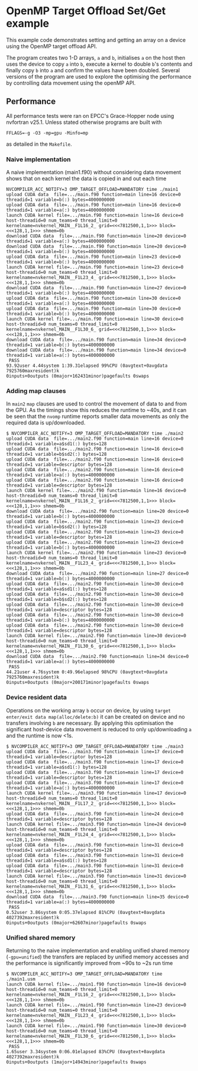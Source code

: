 # OpenMP Target Offload Set/Get example

This example code demonstrates setting and getting an array on a device using
the OpenMP target offload API.

The program creates two 1-D arrays, `a` and `b`, initialises `a` on the host
then uses the device to copy `a` into `b`, execute a kernel to double `b`'s
contents and finally copy `b` into `a` and confirm the values have been
doubled.
Several versions of the program are used to explore the optimising the
performance by controlling data movement using the openMP API.

## Performance

All performance tests were ran on EPCC's Grace-Hopper node using nvfortran v25.1.
Unless stated otherwise programs are built with
```
FFLAGS=-g -O3 -mp=gpu -Minfo=mp
```
as detailed in the `Makefile`.

### Naive implementation

A naive implementation (main1.f90) without considering data movement shows that
on each kernel the data is copied in and out each time
```
NVCOMPILER_ACC_NOTIFY=3 OMP_TARGET_OFFLOAD=MANDATORY time ./main1
upload CUDA data  file=.../main.f90 function=main line=16 device=0 threadid=1 variable=b(:) bytes=4000000000
upload CUDA data  file=.../main.f90 function=main line=16 device=0 threadid=1 variable=a(:) bytes=4000000000
launch CUDA kernel file=.../main.f90 function=main line=16 device=0 host-threadid=0 num_teams=0 thread_limit=0 kernelname=nvkernel_MAIN__F1L16_2_ grid=<<<7812500,1,1>>> block=<<<128,1,1>>> shmem=0b
download CUDA data  file=.../main.f90 function=main line=20 device=0 threadid=1 variable=a(:) bytes=4000000000
download CUDA data  file=.../main.f90 function=main line=20 device=0 threadid=1 variable=b(:) bytes=4000000000
upload CUDA data  file=.../main.f90 function=main line=23 device=0 threadid=1 variable=b(:) bytes=4000000000
launch CUDA kernel file=.../main.f90 function=main line=23 device=0 host-threadid=0 num_teams=0 thread_limit=0 kernelname=nvkernel_MAIN__F1L23_4_ grid=<<<7812500,1,1>>> block=<<<128,1,1>>> shmem=0b
download CUDA data  file=.../main.f90 function=main line=27 device=0 threadid=1 variable=b(:) bytes=4000000000
upload CUDA data  file=.../main.f90 function=main line=30 device=0 threadid=1 variable=a(:) bytes=4000000000
upload CUDA data  file=.../main.f90 function=main line=30 device=0 threadid=1 variable=b(:) bytes=4000000000
launch CUDA kernel file=.../main.f90 function=main line=30 device=0 host-threadid=0 num_teams=0 thread_limit=0 kernelname=nvkernel_MAIN__F1L30_6_ grid=<<<7812500,1,1>>> block=<<<128,1,1>>> shmem=0b
download CUDA data  file=.../main.f90 function=main line=34 device=0 threadid=1 variable=b(:) bytes=4000000000
download CUDA data  file=.../main.f90 function=main line=34 device=0 threadid=1 variable=a(:) bytes=4000000000
 PASS
93.92user 4.44system 1:39.31elapsed 99%CPU (0avgtext+0avgdata 7925760maxresident)k
0inputs+0outputs (0major+162431minor)pagefaults 0swaps
```

### Adding map clauses

In `main2` `map` clauses are used to control the movement of data to and from the GPU.
As the timings show this reduces the runtime to ~40s, and it can be seen that
the `nvomp` runtime reports smaller data movements as only the required data is
up/downloaded.
```
$ NVCOMPILER_ACC_NOTIFY=3 OMP_TARGET_OFFLOAD=MANDATORY time ./main2
upload CUDA data  file=.../main2.f90 function=main line=16 device=0 threadid=1 variable=a$sd1(:) bytes=128
upload CUDA data  file=.../main2.f90 function=main line=16 device=0 threadid=1 variable=b$sd2(:) bytes=128
upload CUDA data  file=.../main2.f90 function=main line=16 device=0 threadid=1 variable=descriptor bytes=128
upload CUDA data  file=.../main2.f90 function=main line=16 device=0 threadid=1 variable=a(:) bytes=4000000000
upload CUDA data  file=.../main2.f90 function=main line=16 device=0 threadid=1 variable=descriptor bytes=128
launch CUDA kernel file=.../main2.f90 function=main line=16 device=0 host-threadid=0 num_teams=0 thread_limit=0 kernelname=nvkernel_MAIN__F1L16_2_ grid=<<<7812500,1,1>>> block=<<<128,1,1>>> shmem=0b
download CUDA data  file=.../main2.f90 function=main line=20 device=0 threadid=1 variable=b(:) bytes=4000000000
upload CUDA data  file=.../main2.f90 function=main line=23 device=0 threadid=1 variable=b$sd2(:) bytes=128
upload CUDA data  file=.../main2.f90 function=main line=23 device=0 threadid=1 variable=descriptor bytes=128
upload CUDA data  file=.../main2.f90 function=main line=23 device=0 threadid=1 variable=b(:) bytes=4000000000
launch CUDA kernel file=.../main2.f90 function=main line=23 device=0 host-threadid=0 num_teams=0 thread_limit=0 kernelname=nvkernel_MAIN__F1L23_4_ grid=<<<7812500,1,1>>> block=<<<128,1,1>>> shmem=0b
download CUDA data  file=.../main2.f90 function=main line=27 device=0 threadid=1 variable=b(:) bytes=4000000000
upload CUDA data  file=.../main2.f90 function=main line=30 device=0 threadid=1 variable=a$sd1(:) bytes=128
upload CUDA data  file=.../main2.f90 function=main line=30 device=0 threadid=1 variable=b$sd2(:) bytes=128
upload CUDA data  file=.../main2.f90 function=main line=30 device=0 threadid=1 variable=descriptor bytes=128
upload CUDA data  file=.../main2.f90 function=main line=30 device=0 threadid=1 variable=b(:) bytes=4000000000
upload CUDA data  file=.../main2.f90 function=main line=30 device=0 threadid=1 variable=descriptor bytes=128
launch CUDA kernel file=.../main2.f90 function=main line=30 device=0 host-threadid=0 num_teams=0 thread_limit=0 kernelname=nvkernel_MAIN__F1L30_6_ grid=<<<7812500,1,1>>> block=<<<128,1,1>>> shmem=0b
download CUDA data  file=.../main2.f90 function=main line=34 device=0 threadid=1 variable=a(:) bytes=4000000000
 PASS
44.21user 4.76system 0:49.96elapsed 98%CPU (0avgtext+0avgdata 7925760maxresident)k
0inputs+0outputs (0major+200171minor)pagefaults 0swaps
```

### Device resident data

Operations on the working array `b` occur on device, by using `target
enter/exit data map(alloc/delete:b)` it can be created on device and no
transfers involving `b` are necessary.
By applying this optimisation the significant host-device data movement is
reduced to only up/downloading `a` and the runtime is now <1s.
```
$ NVCOMPILER_ACC_NOTIFY=3 OMP_TARGET_OFFLOAD=MANDATORY time ./main3
upload CUDA data  file=.../main3.f90 function=main line=17 device=0 threadid=1 variable=descriptor bytes=128
upload CUDA data  file=.../main3.f90 function=main line=17 device=0 threadid=1 variable=a$sd1(:) bytes=128
upload CUDA data  file=.../main3.f90 function=main line=17 device=0 threadid=1 variable=descriptor bytes=128
upload CUDA data  file=.../main3.f90 function=main line=17 device=0 threadid=1 variable=a(:) bytes=4000000000
launch CUDA kernel file=.../main3.f90 function=main line=17 device=0 host-threadid=0 num_teams=0 thread_limit=0 kernelname=nvkernel_MAIN__F1L17_2_ grid=<<<7812500,1,1>>> block=<<<128,1,1>>> shmem=0b
upload CUDA data  file=.../main3.f90 function=main line=24 device=0 threadid=1 variable=descriptor bytes=128
launch CUDA kernel file=.../main3.f90 function=main line=24 device=0 host-threadid=0 num_teams=0 thread_limit=0 kernelname=nvkernel_MAIN__F1L24_4_ grid=<<<7812500,1,1>>> block=<<<128,1,1>>> shmem=0b
upload CUDA data  file=.../main3.f90 function=main line=31 device=0 threadid=1 variable=descriptor bytes=128
upload CUDA data  file=.../main3.f90 function=main line=31 device=0 threadid=1 variable=a$sd1(:) bytes=128
upload CUDA data  file=.../main3.f90 function=main line=31 device=0 threadid=1 variable=descriptor bytes=128
launch CUDA kernel file=.../main3.f90 function=main line=31 device=0 host-threadid=0 num_teams=0 thread_limit=0 kernelname=nvkernel_MAIN__F1L31_6_ grid=<<<7812500,1,1>>> block=<<<128,1,1>>> shmem=0b
download CUDA data  file=.../main3.f90 function=main line=35 device=0 threadid=1 variable=a(:) bytes=4000000000
 PASS
0.52user 3.86system 0:05.37elapsed 81%CPU (0avgtext+0avgdata 4027392maxresident)k
0inputs+0outputs (0major+62607minor)pagefaults 0swaps
```

### Unified shared memory

Returning to the naive implementation and enabling unified shared memory
(`-gpu=unified`) the transfers are replaced by unified memory accesses and the
performance is significantly improved from ~90s to ~2s run time
```
$ NVCOMPILER_ACC_NOTIFY=3 OMP_TARGET_OFFLOAD=MANDATORY time ./main1.usm 
launch CUDA kernel file=.../main1.f90 function=main line=16 device=0 host-threadid=0 num_teams=0 thread_limit=0 kernelname=nvkernel_MAIN__F1L16_2_ grid=<<<7812500,1,1>>> block=<<<128,1,1>>> shmem=0b
launch CUDA kernel file=.../main1.f90 function=main line=23 device=0 host-threadid=0 num_teams=0 thread_limit=0 kernelname=nvkernel_MAIN__F1L23_4_ grid=<<<7812500,1,1>>> block=<<<128,1,1>>> shmem=0b
launch CUDA kernel file=.../main1.f90 function=main line=30 device=0 host-threadid=0 num_teams=0 thread_limit=0 kernelname=nvkernel_MAIN__F1L30_6_ grid=<<<7812500,1,1>>> block=<<<128,1,1>>> shmem=0b
 PASS
1.65user 3.34system 0:06.01elapsed 83%CPU (0avgtext+0avgdata 4027392maxresident)k
0inputs+0outputs (1major+14943minor)pagefaults 0swaps
```
